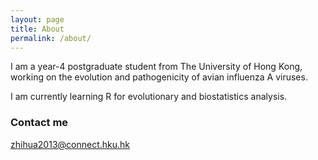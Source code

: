 ```yaml
---
layout: page
title: About
permalink: /about/
---
```


I am a year-4 postgraduate student from The University of Hong Kong, working on the evolution and pathogenicity of avian influenza A viruses. 

I am currently learning R for evolutionary and biostatistics analysis.


### Contact me

[zhihua2013@connect.hku.hk](mailto:zhihua2013@connect.hku.hk)
